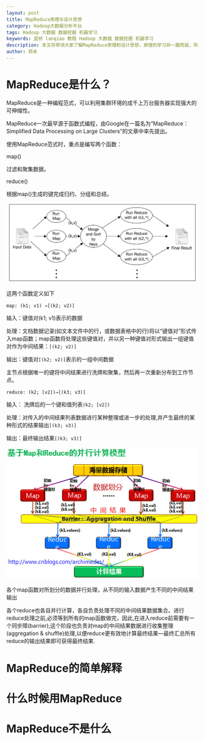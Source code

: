 ```yaml
---
layout: post
title: MapReduce原理与设计思想
category: Hadoop大数据分析平台
tags: Hadoop 大数据 数据挖掘 机器学习
keywords: 蓝桥 lanqiao 教程 Hadoop 大数据 数据挖掘 机器学习
description: 本文将带领大家了解MapReduce原理和设计思想，原理的学习非一蹴而就，所以这篇文档至少要看三遍：粗看一遍，实践后再看一遍，遇到思维瓶颈时再看一遍。
author: 郑未
---
```


# MapReduce是什么？

MapReduce是一种编程范式，可以利用集群环境的成千上万台服务器实现强大的可伸缩性。

MapReduce一次最早源于函数式编程，由Google在一篇名为“MapReduce：Simplified Data Processing on Large Clusters”的文章中率先提出。

使用MapReduce范式时，重点是编写两个函数：

map()
	
  过滤和聚集数据。

reduce()

  根据map()生成的键完成归约、分组和总结。

![MapReduce执行过程的简单视图](/public/img/hadoop/Snip20170530_1.png)

这两个函数定义如下

    map: (k1; v1) →[(k2; v2)]

输入：键值对(k1; v1)表示的数据

处理：文档数据记录(如文本文件中的行，或数据表格中的行)将以“键值对”形式传入map函数；map函数将处理这些键值对，并以另一种键值对形式输出一组键值对作为中间结果：`[(k2; v2)]`

输出：键值对`[(k2; v2)]`表示的一组中间数据

主节点根据唯一的键将中间结果进行洗牌和聚集，然后再一次重新分布到工作节点。

    reduce: (k2; [v2])→[(k3; v3)]

输入： 洗牌后的一个键和值列表`(k2; [v2])`

处理：对传入的中间结果列表数据进行某种整理或进一步的处理,并产生最终的某种形式的结果输出`[(k3; v3)]`

输出：最终输出结果`[(k3; v3)]`

![MapReduce](/public/img/hadoop/MapReduce.jpeg)

各个map函数对所划分的数据并行处理，从不同的输入数据产生不同的中间结果输出

各个reduce也各自并行计算，各自负责处理不同的中间结果数据集合。进行reduce处理之前,必须等到所有的map函数做完，因此,在进入reduce前需要有一个同步障(barrier);这个阶段也负责对map的中间结果数据进行收集整理(aggregation & shuffle)处理,以便reduce更有效地计算最终结果—最终汇总所有reduce的输出结果即可获得最终结果.

# MapReduce的简单解释

# 什么时候用MapReduce

# MapReduce不是什么


